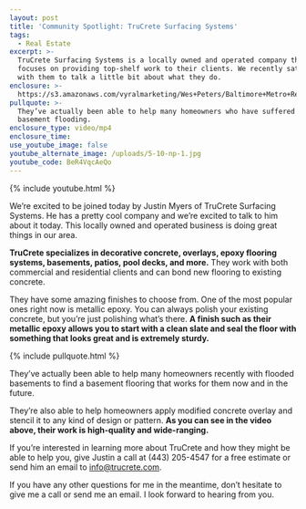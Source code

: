 ```yaml
---
layout: post
title: 'Community Spotlight: TruCrete Surfacing Systems'
tags:
  - Real Estate
excerpt: >-
  TruCrete Surfacing Systems is a locally owned and operated company that
  focuses on providing top-shelf work to their clients. We recently sat down
  with them to talk a little bit about what they do.
enclosure: >-
  https://s3.amazonaws.com/vyralmarketing/Wes+Peters/Baltimore+Metro+Real+Estate-+Community+Spotlight-+TruCrete+Surfacing+Systems.mp4
pullquote: >-
  They’ve actually been able to help many homeowners who have suffered through
  basement flooding.
enclosure_type: video/mp4
enclosure_time:
use_youtube_image: false
youtube_alternate_image: /uploads/5-10-np-1.jpg
youtube_code: BeR4VqcAeQo
---
```


{% include youtube.html %}

We’re excited to be joined today by Justin Myers of TruCrete Surfacing Systems. He has a pretty cool company and we’re excited to talk to him about it today. This locally owned and operated business is doing great things in our area.

**TruCrete specializes in decorative concrete, overlays, epoxy flooring systems, basements, patios, pool decks, and more.** They work with both commercial and residential clients and can bond new flooring to existing concrete.

They have some amazing finishes to choose from. One of the most popular ones right now is metallic epoxy. You can always polish your existing concrete, but you’re just polishing what’s there. **A finish such as their metallic epoxy allows you to start with a clean slate and seal the floor with something that looks great and is extremely sturdy.**

{% include pullquote.html %}

They’ve actually been able to help many homeowners recently with flooded basements to find a basement flooring that works for them now and in the future.

They’re also able to help homeowners apply modified concrete overlay and stencil it to any kind of design or pattern. **As you can see in the video above, their work is high-quality and wide-ranging.**

If you’re interested in learning more about TruCrete and how they might be able to help you, give Justin a call at (443) 205-4547 for a free estimate or send him an email to info@trucrete.com.&nbsp;

If you have any other questions for me in the meantime, don’t hesitate to give me a call or send me an email. I look forward to hearing from you.